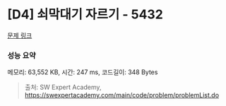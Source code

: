 # [D4] 쇠막대기 자르기 - 5432 

[문제 링크](https://swexpertacademy.com/main/code/problem/problemDetail.do?contestProbId=AWVl47b6DGMDFAXm) 

### 성능 요약

메모리: 63,552 KB, 시간: 247 ms, 코드길이: 348 Bytes



> 출처: SW Expert Academy, https://swexpertacademy.com/main/code/problem/problemList.do